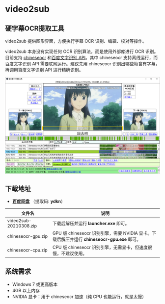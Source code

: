 # video2sub

## 硬字幕OCR提取工具

video2sub 提供图形界面，方便执行字幕 OCR 识别、编辑、校对等操作。

video2sub 本身没有实现任何 OCR 识别算法，而是使用外部库进行 OCR 识别。目前支持 [chineseocr](https://github.com/chineseocr/chineseocr) 和[百度文字识别 API](https://ai.baidu.com/tech/ocr/general)。其中 chineseocr 支持离线运行，而百度文字识别 API 需要联网运行。建议先用 chineseocr 识别出哪些帧含有字幕，再调用百度文字识别 API 进行精确识别。

![屏幕截图](screenshot.png)

## 下载地址

- [**百度网盘**](https://pan.baidu.com/s/1sLc22mr1PUh0X2HYXnAQzg) （提取码: **ydkn**）

|文件名|说明|
|-|-|
|video2sub-20210308.zip|下载后解压并运行 **launcher.exe** 即可。|
|chineseocr-gpu.zip|GPU 版 chineseocr 识别引擎，需要 NVIDIA 显卡。下载后解压并运行 **chineseocr-gpu.exe** 即可。
|chineseocr-cpu.zip|CPU 版 chineseocr 识别引擎，无需显卡，但速度很慢，不建议使用。

## 系统需求

- Windows 7 或更高版本
- 4GB 以上内存
- NVIDIA 显卡：用于 chineseocr 加速（纯 CPU 也能运行，就是太慢）
